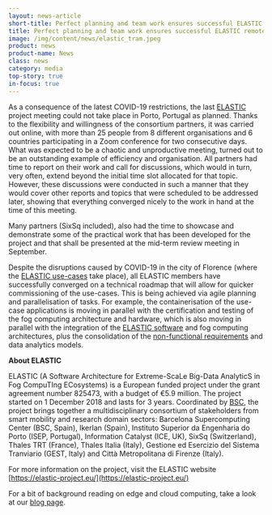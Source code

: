 ```yaml
---
layout: news-article
short-title: Perfect planning and team work ensures successful ELASTIC remote meeting
title: Perfect planning and team work ensures successful ELASTIC remote meeting
image: /img/content/news/elastic_tram.jpeg
product: news
product-name: News
class: news
category: media
top-story: true
in-focus: true 
---
```


As a consequence of the latest COVID-19 restrictions, the last [ELASTIC](http://www.elastic-project.eu/) project meeting could not take place in Porto, Portugal as planned. Thanks to the flexibility and willingness of the consortium partners, it was carried out online, with more than 25 people from 8 different organisations and 6 countries participating in a Zoom conference for two consecutive days. What was expected to be a chaotic and unproductive meeting, turned out to be an outstanding example of efficiency and organisation. All partners had time to report on their work and call for discussions, which would in turn, very often, extend beyond the initial time slot allocated for that topic. However, these discussions were conducted in such a manner that they would cover other reports and topics that were scheduled to be addressed later, showing that everything converged nicely to the work in hand at the time of this meeting.

Many partners (SixSq included), also had the time to showcase and demonstrate some of the practical work that has been developed for the project and that shall be presented at the mid-term review meeting in September.

Despite the disruptions caused by COVID-19 in the city of Florence (where the [ELASTIC use-cases](https://elastic-project.eu/use-case) take place), all ELASTIC members have successfully converged on a technical roadmap that will allow for quicker commissioning of the use-cases. This is being achieved via agile planning and parallelisation of tasks. For example,  the containerisation of the use-case applications is moving in parallel with the certification and testing of the fog computing architecture and hardware, which is also moving in parallel with the integration of the [ELASTIC software](https://elastic-project.eu/software-infrastructure) and fog computing architectures, plus the consolidation of the [non-functional requirements](https://elastic-project.eu/results/publications/non-functional-requirements-elastic-architecture) and data analytics models.


**About ELASTIC**

ELASTIC (A Software Architecture for Extreme-ScaLe Big-Data AnalyticS in Fog CompuTIng ECosystems) is a European funded project under the grant agreement number 825473, with a budget of €5.9 million. The project started on 1 December 2018 and lasts for 3 years. Coordinated by [BSC](https://www.bsc.es/), the project brings together a multidisciplinary consortium of stakeholders from smart mobility and research domain sectors: Barcelona Supercomputing Center (BSC, Spain), Ikerlan (Spain), Instituto Superior da Engenharia do Porto (ISEP, Portugal), Information Catalyst (ICE, UK), SixSq (Switzerland), Thales TRT (France), Thales Italia (Italy), Gestione ed Esercizio del Sistema Tranviario (GEST, Italy) and Città Metropolitana di Firenze (Italy).


For more information on the project, visit the ELASTIC website [https://elastic-project.eu/](https://elastic-project.eu/)

For a bit of background reading on edge and cloud computing, take a look at our [blog page](https://media.sixsq.com/blog).